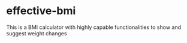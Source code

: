 # effective-bmi

This is a BMI calculator with highly capable functionalities to show and suggest weight changes 
